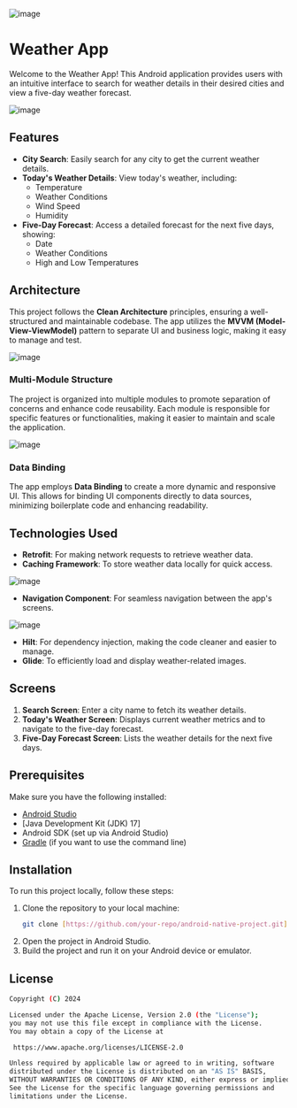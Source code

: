 ![image](https://github.com/user-attachments/assets/a92d3ea9-9bbe-46c6-8eec-a40c89b7f50a)
# Weather App

Welcome to the Weather App! This Android application provides users with an intuitive interface to search for weather details in their desired cities and view a five-day weather forecast.

![image](https://github.com/user-attachments/assets/6d02c515-0c6e-44d7-b1cc-aa18e28c44af)

## Features

- **City Search**: Easily search for any city to get the current weather details.
- **Today's Weather Details**: View today's weather, including:
  - Temperature
  - Weather Conditions
  - Wind Speed
  - Humidity
- **Five-Day Forecast**: Access a detailed forecast for the next five days, showing:
  - Date
  - Weather Conditions
  - High and Low Temperatures

## Architecture

This project follows the **Clean Architecture** principles, ensuring a well-structured and maintainable codebase. The app utilizes the **MVVM (Model-View-ViewModel)** pattern to separate UI and business logic, making it easy to manage and test.

![image](https://github.com/user-attachments/assets/81e50b9e-8f22-4118-a1a8-e945a83e8d1c)

### Multi-Module Structure

The project is organized into multiple modules to promote separation of concerns and enhance code reusability. Each module is responsible for specific features or functionalities, making it easier to maintain and scale the application.

![image](https://github.com/user-attachments/assets/bb1fce89-1864-477b-9124-1b1d1203da6f)

### Data Binding

The app employs **Data Binding** to create a more dynamic and responsive UI. This allows for binding UI components directly to data sources, minimizing boilerplate code and enhancing readability.

## Technologies Used

- **Retrofit**: For making network requests to retrieve weather data.
- **Caching Framework**: To store weather data locally for quick access.

![image](https://github.com/user-attachments/assets/7eead61b-3151-46a9-a3fc-4ca2f3fb545b)

- **Navigation Component**: For seamless navigation between the app's screens.

![image](https://github.com/user-attachments/assets/d485a296-ce1c-49ba-9338-304d20f899ef) 

- **Hilt**: For dependency injection, making the code cleaner and easier to manage.
- **Glide**: To efficiently load and display weather-related images.

## Screens

1. **Search Screen**: Enter a city name to fetch its weather details.
2. **Today's Weather Screen**: Displays current weather metrics and to navigate to the five-day forecast.
3. **Five-Day Forecast Screen**: Lists the weather details for the next five days.

## Prerequisites

Make sure you have the following installed:

- [Android Studio](https://developer.android.com/studio)
- [Java Development Kit (JDK) 17]
- Android SDK (set up via Android Studio)
- [Gradle](https://gradle.org/install/) (if you want to use the command line)

## Installation
To run this project locally, follow these steps:
1. Clone the repository to your local machine:
   ```bash
   git clone [https://github.com/your-repo/android-native-project.git](https://github.com/mayanksharmaexperiments/Weather-App.git)
2. Open the project in Android Studio.
3. Build the project and run it on your Android device or emulator.

## License
   ```bash
Copyright (C) 2024

Licensed under the Apache License, Version 2.0 (the "License");
you may not use this file except in compliance with the License.
You may obtain a copy of the License at

    https://www.apache.org/licenses/LICENSE-2.0

Unless required by applicable law or agreed to in writing, software
distributed under the License is distributed on an "AS IS" BASIS,
WITHOUT WARRANTIES OR CONDITIONS OF ANY KIND, either express or implied.
See the License for the specific language governing permissions and
limitations under the License.
